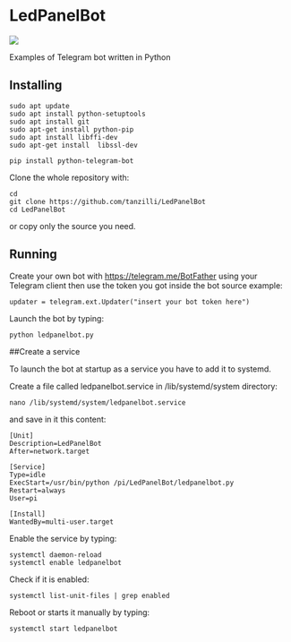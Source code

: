 # LedPanelBot

<img src="https://telegram.org/file/811140058/2/7GzMJk4Ij54/a1649c56fa9f805828">

Examples of Telegram bot written in Python

## Installing

	sudo apt update
	sudo apt install python-setuptools
	sudo apt install git
	sudo apt-get install python-pip
	sudo apt install libffi-dev
	sudo apt-get install  libssl-dev
	
	pip install python-telegram-bot

Clone the whole repository with:
	
	cd
	git clone https://github.com/tanzilli/LedPanelBot
	cd LedPanelBot

or copy only the source you need.

## Running

Create your own bot with <https://telegram.me/BotFather> using your Telegram
client then use the token you got inside the bot source example:

	updater = telegram.ext.Updater("insert your bot token here")	
	
Launch the bot by typing:

	python ledpanelbot.py	
	
##Create a service

To launch the bot at startup as a service you have to add it to systemd.

Create a file called ledpanelbot.service in /lib/systemd/system directory:

	nano /lib/systemd/system/ledpanelbot.service
	
and save in it this content:

	[Unit]
	Description=LedPanelBot
	After=network.target

	[Service]
	Type=idle
	ExecStart=/usr/bin/python /pi/LedPanelBot/ledpanelbot.py
	Restart=always
	User=pi

	[Install]
	WantedBy=multi-user.target

Enable the service by typing:

	systemctl daemon-reload
	systemctl enable ledpanelbot

Check if it is enabled:

	systemctl list-unit-files | grep enabled

Reboot or starts it manually by typing:

	systemctl start ledpanelbot	

